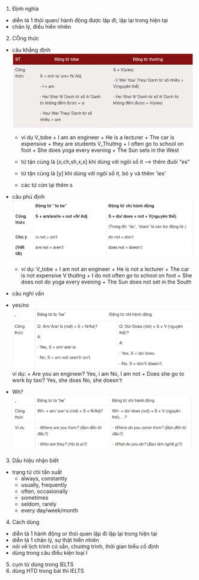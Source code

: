 1. Định nghĩa
- diễn tả 1 thói quen/ hành động được lặp đi, lặp lại trong hiện tại
- chân lý, điều hiển nhiên

2. CÔng thức
- câu khẳng định
    ![CKD](../images/CauKhangDinh.png)

    - ví dụ
        V_tobe
            + I am an engineer
            + He is a lecturer
            + The car is expensive
            + they are students
        V_Thường
            + I often go to school on foot
            + She does yoga every evening
            + The Sun sets in the West
    
    - từ tận cùng là [o,ch,sh,x,s] khi dùng với ngôi số ít --> thêm đuôi "es"
    - từ tận cùng là [y] khi dùng với ngôi số ít, bỏ y và thêm 'ies'
    - các từ còn lại thêm s

- câu phủ định
![CPD](../images/CauPhuDinh.png)
    - ví dụ:
        V_tobe
            + I am not an engineer
            + He is not a lecturer
            + The car is not expensive
        V thường
            + I do not often go to school on foot
            + She does not do yoga every evening
            + The Sun does not set in the South

- câu nghi vấn
+ yes/no
    ![YNQ](../images/CauYNQ.png)
    ví dụ:
        + Are you an engineer?
            Yes, i am
            No, I am not
        + Does she go to work by taxi?
            Yes, she does
            No, she doesn't

+ Wh?
![WHQ](../images/CauWHQ.png)

3. Dấu hiệu nhận biết
- trạng từ chỉ tần suất
    + always, constantly
    + usually, frequently
    + often, occasionally
    + sometimes
    + seldom, rarely
    + every day/week/month

4. Cách dùng
- diễn tả 1 hành động or thói quen lặp đi lặp lại trong hiện tại
- diễn tả 1 chân lý, sự thật hiển nhiên
- nói về lịch trình có sẵn, chương trình, thời gian biểu cố định
- dùng trong câu điều kiện loại I

5. cụm từ dùng trong IELTS
6. dùng HTD trong bài thi IELTS

